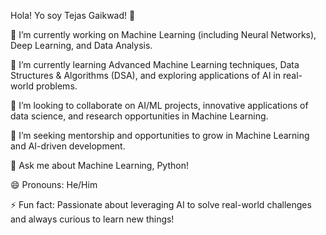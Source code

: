Hola! Yo soy Tejas Gaikwad! 👋

🔭 I’m currently working on Machine Learning (including Neural Networks), Deep Learning, and Data Analysis.

🌱 I’m currently learning Advanced Machine Learning techniques, Data Structures & Algorithms (DSA), and exploring applications of AI in real-world problems.

👯 I’m looking to collaborate on AI/ML projects, innovative applications of data science, and research opportunities in Machine Learning.

🤔 I’m seeking mentorship and opportunities to grow in Machine Learning and AI-driven development. 

💬 Ask me about Machine Learning, Python!

😄 Pronouns: He/Him

⚡ Fun fact: Passionate about leveraging AI to solve real-world challenges and always curious to learn new things!
